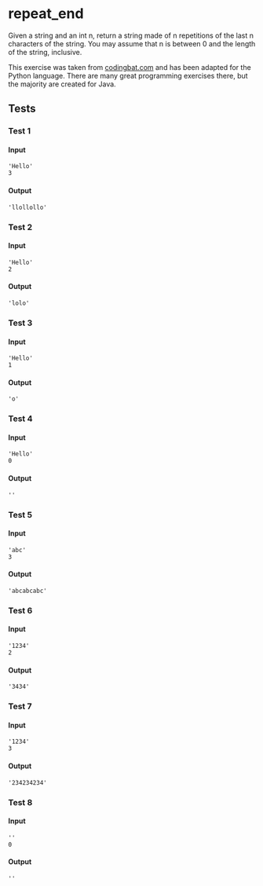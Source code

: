 # repeat_end




Given a string and an int n, return a string made of n repetitions of the last n characters of the string. You may assume that n is between 0 and the length of the string, inclusive.

This exercise was taken from [codingbat.com](https://codingbat.com/prob/p152339) and has been adapted for the Python language. There are many great programming exercises there, but the majority are created for Java.






## Tests
### Test 1
#### Input
```
'Hello'
3
```
#### Output
```
'llollollo'
```
### Test 2
#### Input
```
'Hello'
2
```
#### Output
```
'lolo'
```
### Test 3
#### Input
```
'Hello'
1
```
#### Output
```
'o'
```
### Test 4
#### Input
```
'Hello'
0
```
#### Output
```
''
```
### Test 5
#### Input
```
'abc'
3
```
#### Output
```
'abcabcabc'
```
### Test 6
#### Input
```
'1234'
2
```
#### Output
```
'3434'
```
### Test 7
#### Input
```
'1234'
3
```
#### Output
```
'234234234'
```
### Test 8
#### Input
```
''
0
```
#### Output
```
''
```

